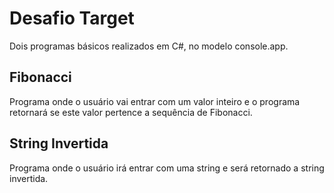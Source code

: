 # Desafio Target 

Dois programas básicos realizados em C#, no modelo console.app.

## Fibonacci
Programa onde o usuário vai entrar com um valor inteiro e o programa retornará se este valor pertence a sequência de Fibonacci.

## String Invertida 
Programa onde o usuário irá entrar com uma string e será retornado a string invertida.

